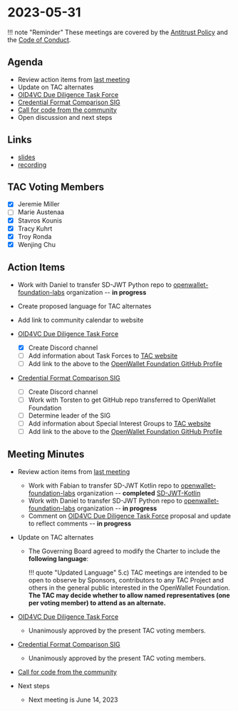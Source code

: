 [//]: # (SPDX-License-Identifier: CC-BY-4.0)

# 2023-05-31

!!! note "Reminder"
    These meetings are covered by the [Antitrust Policy](../../governance/antitrust.md) and the [Code of Conduct](../../governance/code-of-conduct.md).

## Agenda
- Review action items from [last meeting](./2023-05-17.md#action-items)
- Update on TAC alternates
- [OID4VC Due Diligence Task Force](https://github.com/openwallet-foundation/tac/issues/23)
- [Credential Format Comparison SIG](https://github.com/openwallet-foundation/tac/issues/26)
- [Call for code from the community](https://github.com/openwallet-foundation/project-proposals)
- Open discussion and next steps

## Links
- [slides](https://docs.google.com/presentation/d/1lNWzRWbwDGtKOEkt4VxNU45Ac6EEVnWkD1lqIbmpljg/edit?usp=sharing)
- [recording](https://zoom.us/rec/play/iFtV6nESPYhyZEQBRUPC9R_WRMRN5UDA2JFt1Ip2bgYuZRcvqiPmfK8OGIh-pmZodA6sD4L-X3zhMWAs.CIJ5JEsKrRod2jTg?canPlayFromShare=true&from=share_recording_detail&continueMode=true&componentName=rec-play&originRequestUrl=https%3A%2F%2Fzoom.us%2Frec%2Fshare%2FcVTUUAlOAykUXa6cS6ZwnOQJETykxR-i1AwZVAYuN9F4ocvPu5XhhTh0PhQBoSR_.RPK-EDvtLDXesi3I)

## TAC Voting Members

- [x] Jeremie Miller
- [ ] Marie Austenaa
- [x] Stavros Kounis
- [x] Tracy Kuhrt
- [x] Troy Ronda
- [x] Wenjing Chu

## Action Items
- Work with Daniel to transfer SD-JWT Python repo to [openwallet-foundation-labs](https://github.com/openwallet-foundation-labs) organization -- **in progress**
- Create proposed language for TAC alternates
- Add link to community calendar to website
- [OID4VC Due Diligence Task Force](https://github.com/openwallet-foundation/tac/issues/23)

    - [x] Create Discord channel
    - [ ] Add information about Task Forces to [TAC website](https://openwallet-foundation.github.io/tac/)
    - [ ] Add link to the above to the [OpenWallet Foundation GitHub Profile](https://github.com/openwallet-foundation/.github/blob/main/profile/README.md)

- [Credential Format Comparison SIG](https://github.com/openwallet-foundation/tac/issues/26)

    - [ ] Create Discord channel
    - [ ] Work with Torsten to get GitHub repo transferred to OpenWallet Foundation
    - [ ] Determine leader of the SIG
    - [ ] Add information about Special Interest Groups to [TAC website](https://openwallet-foundation.github.io/tac/)
    - [ ] Add link to the above to the [OpenWallet Foundation GitHub Profile](https://github.com/openwallet-foundation/.github/blob/main/profile/README.md)

## Meeting Minutes
- Review action items from [last meeting](./2023-05-17.md#action-items)
    - Work with Fabian to transfer SD-JWT Kotlin repo to [openwallet-foundation-labs](https://github.com/openwallet-foundation-labs) organization -- **completed** [SD-JWT-Kotlin](https://github.com/openwallet-foundation-lab/SD-JWT-Kotlin)
    - Work with Daniel to transfer SD-JWT Python repo to [openwallet-foundation-labs](https://github.com/openwallet-foundation-labs) organization -- **in progress**
    - Comment on [OID4VC Due Diligence Task Force](https://github.com/openwallet-foundation/tac/issues/23) proposal and update to reflect comments -- **in progress**

- Update on TAC alternates
    - The Governing Board agreed to modify the Charter to include the **following language**:

        !!! quote "Updated Language"
            5.c) TAC meetings are intended to be open to observe by Sponsors, contributors to any TAC Project and others in the general public interested in the OpenWallet Foundation. **The TAC may decide whether to allow named representatives (one per voting member) to attend as an alternate.**

- [OID4VC Due Diligence Task Force](https://github.com/openwallet-foundation/tac/issues/23)
    - Unanimously approved by the present TAC voting members.

- [Credential Format Comparison SIG](https://github.com/openwallet-foundation/tac/issues/26)
    - Unanimously approved by the present TAC voting members.

- [Call for code from the community](https://github.com/openwallet-foundation/project-proposals)

- Next steps
    - Next meeting is June 14, 2023
